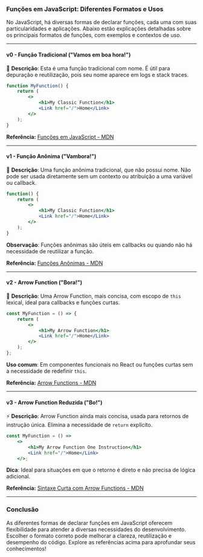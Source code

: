 ### Funções em JavaScript: Diferentes Formatos e Usos

No JavaScript, há diversas formas de declarar funções, cada uma com suas particularidades e aplicações. Abaixo estão explicações detalhadas sobre os principais formatos de funções, com exemplos e contextos de uso.

---

#### v0 - Função Tradicional ("Vamos em boa hora!")
📝 **Descrição**: Esta é uma função tradicional com nome. É útil para depuração e reutilização, pois seu nome aparece em logs e stack traces.

```jsx
function MyFunction() {
    return (
        <>
            <h1>My Classic Function</h1>
            <Link href="/">Home</Link>
        </>
    );
}
```

**Referência:** [Funções em JavaScript - MDN](https://developer.mozilla.org/pt-BR/docs/Web/JavaScript/Guide/Functions)

---

#### v1 - Função Anônima ("Vambora!")
🚧 **Descrição**: Uma função anônima tradicional, que não possui nome. Não pode ser usada diretamente sem um contexto ou atribuição a uma variável ou callback.

```jsx
function() {
    return (
        <>
            <h1>My Classic Function</h1>
            <Link href="/">Home</Link>
        </>
    );
}
```

**Observação**: Funções anônimas são úteis em callbacks ou quando não há necessidade de reutilizar a função.

**Referência:** [Funções Anônimas - MDN](https://developer.mozilla.org/pt-BR/docs/Web/JavaScript/Reference/Functions/Arrow_functions)

---

#### v2 - Arrow Function ("Bora!")
🏹 **Descrição**: Uma Arrow Function, mais concisa, com escopo de `this` lexical, ideal para callbacks e funções curtas.

```jsx
const MyFunction = () => {
    return (
        <>
            <h1>My Arrow Function</h1>
            <Link href="/">Home</Link>
        </>
    );
};
```

**Uso comum**: Em componentes funcionais no React ou funções curtas sem a necessidade de redefinir `this`.

**Referência:** [Arrow Functions - MDN](https://developer.mozilla.org/pt-BR/docs/Web/JavaScript/Reference/Functions/Arrow_functions)

---

#### v3 - Arrow Function Reduzida ("Bo!")
⚡ **Descrição**: Arrow Function ainda mais concisa, usada para retornos de instrução única. Elimina a necessidade de `return` explícito.

```jsx
const MyFunction = () =>
    <>
        <h1>My Arrow Function One Instruction</h1>
        <Link href="/">Home</Link>
    </>;
```

**Dica**: Ideal para situações em que o retorno é direto e não precisa de lógica adicional.

**Referência:** [Sintaxe Curta com Arrow Functions - MDN](https://developer.mozilla.org/pt-BR/docs/Web/JavaScript/Reference/Functions/Arrow_functions)

---

### Conclusão
As diferentes formas de declarar funções em JavaScript oferecem flexibilidade para atender a diversas necessidades do desenvolvimento. Escolher o formato correto pode melhorar a clareza, reutilização e desempenho do código. Explore as referências acima para aprofundar seus conhecimentos!
